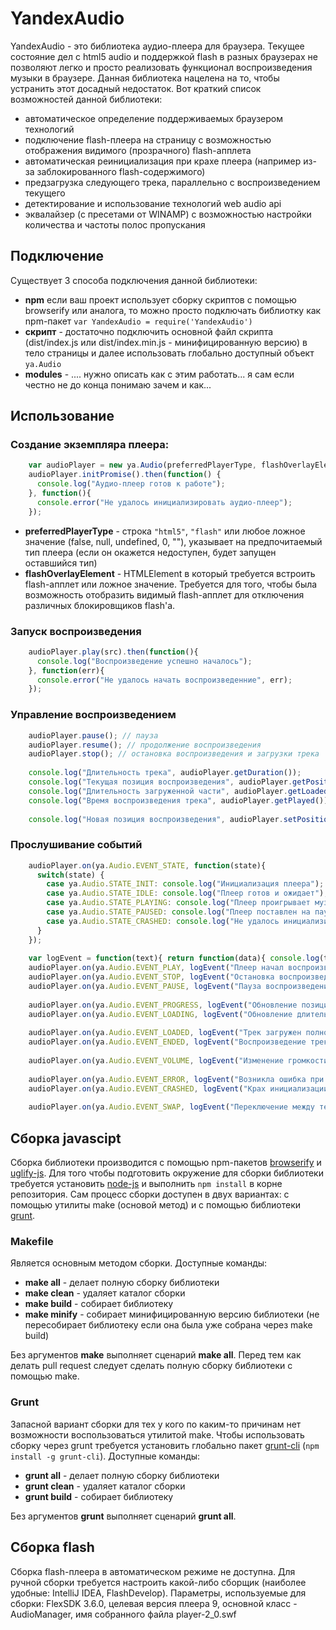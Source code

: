 YandexAudio
===========
YandexAudio - это библиотека аудио-плеера для браузера. Текущее состояние дел с html5 audio и поддержкой flash в разных браузерах не позволяют легко и просто реализовать функционал воспроизведения музыки в браузере. Данная библиотека нацелена на то, чтобы устранить этот досадный недостаток. Вот краткий список возможностей данной библиотеки:

  - автоматическое определение поддерживаемых браузером технологий
  - подключение flash-плеера на страницу с возможностью отображения видимого (прозрачного) flash-апплета
  - автоматическая реинициализация при крахе плеера (например из-за заблокированного flash-содержимого)
  - предзагрузка следующего трека, параллельно с воспроизведением текущего
  - детектирование и использование технологий web audio api
  - эквалайзер (с пресетами от WINAMP) с возможностью настройки количества и частоты полос пропускания


Подключение
----------
Существует 3 способа подключения данной библиотеки:

  - **npm** если ваш проект использует сборку скриптов с помощью browserify или аналога, то можно просто подключать библиотку как npm-пакет `var YandexAudio = require('YandexAudio')`
  - **скрипт** - достаточно подключить основной файл скрипта (dist/index.js или dist/index.min.js - минифицированную версию) в тело страницы и далее использовать глобально доступный объект `ya.Audio`
  - **modules** - .... нужно описать как с этим работать... я сам если честно не до конца понимаю зачем и как...


Использование
------------
### Создание экземпляра плеера:

```javascript
    var audioPlayer = new ya.Audio(preferredPlayerType, flashOverlayElement);
    audioPlayer.initPromise().then(function() {
      console.log("Аудио-плеер готов к работе");
    }, function(){
      console.error("Не удалось инициализировать аудио-плеер");
    });
```

  - **preferredPlayerType** - строка `"html5"`, `"flash"` или любое ложное значение (false, null, undefined, 0, ""), указывает на предпочитаемый тип плеера (если он окажется недоступен, будет запущен оставшийся тип)
  - **flashOverlayElement** - HTMLElement в который требуется встроить flash-апплет или ложное значение. Требуется для того, чтобы была возможность отобразить видимый flash-апплет для отключения различных блокировщиков flash'а.

### Запуск воспроизведения

```javascript
    audioPlayer.play(src).then(function(){
      console.log("Воспроизведение успешно началось");
    }, function(err){
      console.error("Не удалось начать воспроизведенние", err);
    });
```

### Управление воспроизведением

```javascript
    audioPlayer.pause(); // пауза
    audioPlayer.resume(); // продолжение воспроизведения
    audioPlayer.stop(); // остановка воспроизведения и загрузки трека
    
    console.log("Длительность трека", audioPlayer.getDuration());
    console.log("Текущая позиция воспроизведения", audioPlayer.getPosition());
    console.log("Длительность загруженной части", audioPlayer.getLoaded());
    console.log("Время воспроизведения трека", audioPlayer.getPlayed());
    
    console.log("Новая позиция воспроизведения", audioPlayer.setPosition(position));
```

### Прослушивание событий

```javascript
    audioPlayer.on(ya.Audio.EVENT_STATE, function(state){
      switch(state) {
        case ya.Audio.STATE_INIT: console.log("Инициализация плеера"); break;
        case ya.Audio.STATE_IDLE: console.log("Плеер готов и ожидает"); break;
        case ya.Audio.STATE_PLAYING: console.log("Плеер проигрывает музыку"); break;
        case ya.Audio.STATE_PAUSED: console.log("Плеер поставлен на паузу"); break;
        case ya.Audio.STATE_CRASHED: console.log("Не удалось инициализировать плеер"); break;
      }
    });
    
    var logEvent = function(text){ return function(data){ console.log(text, data); }; };
    audioPlayer.on(ya.Audio.EVENT_PLAY, logEvent("Плеер начал воспроизведение трека"));
    audioPlayer.on(ya.Audio.EVENT_STOP, logEvent("Остановка воспроизведения"));
    audioPlayer.on(ya.Audio.EVENT_PAUSE, logEvent("Пауза воспроизведения"));
    
    audioPlayer.on(ya.Audio.EVENT_PROGRESS, logEvent("Обновление позиции воспроизведения"));
    audioPlayer.on(ya.Audio.EVENT_LOADING, logEvent("Обновление длительности загруженной части"));
    
    audioPlayer.on(ya.Audio.EVENT_LOADED, logEvent("Трек загружен полностью"));
    audioPlayer.on(ya.Audio.EVENT_ENDED, logEvent("Воспроизведение трека завершено"));
    
    audioPlayer.on(ya.Audio.EVENT_VOLUME, logEvent("Изменение громкости"));
    
    audioPlayer.on(ya.Audio.EVENT_ERROR, logEvent("Возникла ошибка при воспроизведении"));
    audioPlayer.on(ya.Audio.EVENT_CRASHED, logEvent("Крах инициализации"));
    
    audioPlayer.on(ya.Audio.EVENT_SWAP, logEvent("Переключение между текущим и предзагруженным треком"));
```    

Сборка javascipt
----------------
Сборка библиотеки производится с помощью npm-пакетов [browserify](https://www.npmjs.com/package/browserify) и [uglify-js](https://www.npmjs.com/package/uglify-js).
Для того чтобы подготовить окружение для сборки библиотеки требуется установить [node-js](https://nodejs.org/en/) и выполнить `npm install` в корне репозитория.
Сам процесс сборки доступен в двух вариантах: с помощью утилиты make (основой метод) и с помощью библиотеки [grunt](http://gruntjs.com/).

### Makefile
Является основным методом сборки. Доступные команды:

  - **make all** - делает полную сборку библиотеки
  - **make clean** - удаляет каталог сборки
  - **make build** - собирает библиотеку
  - **make minify** - собирает минифицированную версию библиотеки (не пересобирает библиотеку если она была уже собрана через make build)
  
Без аргументов **make** выполняет сценарий **make all**.
Перед тем как делать pull request следует сделать полную сборку библиотеки с помощью make.

### Grunt
Запасной вариант сборки для тех у кого по каким-то причинам нет возможности воспользоваться утилитой make.
Чтобы использовать сборку через grunt требуется установить глобально пакет [grunt-cli](https://www.npmjs.com/package/grunt-cli) (`npm install -g grunt-cli`).
Доступные команды:

  - **grunt all** - делает полную сборку библиотеки
  - **grunt clean** - удаляет каталог сборки
  - **grunt build** - собирает библиотеку
  
Без аргументов **grunt** выполняет сценарий **grunt all**.


Сборка flash
------------
Сборка flash-плеера в автоматическом режиме не доступна. Для ручной сборки требуется настроить какой-либо сборщик (наиболее удобные: IntelliJ IDEA, FlashDevelop). Параметры, используемые для сборки: FlexSDK 3.6.0, целевая версия плеера 9, основной класс - AudioManager, имя собранного файла player-2_0.swf

